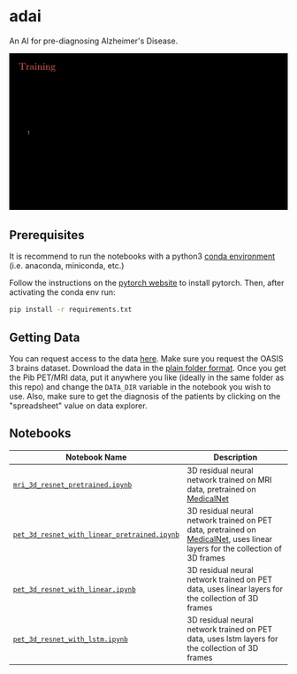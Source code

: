 # adai
An AI for pre-diagnosing Alzheimer's Disease.

![System](./media/overview.gif)

## Prerequisites
It is recommend to run the notebooks with a python3 [conda environment](https://docs.conda.io/projects/conda/en/latest/index.html) (i.e. anaconda, miniconda, etc.)

Follow the instructions on the [pytorch website](https://pytorch.org/get-started/locally/#start-locally) to install pytorch. Then, after activating the conda env run:
```bash
pip install -r requirements.txt
```

## Getting Data
You can request access to the data [here](https://www.oasis-brains.org/). Make sure you request the OASIS 3 brains dataset. Download the data in the [plain folder format](https://github.com/NrgXnat/oasis-scripts#download_scansdownload_oasis_scanssh). Once you get the Pib PET/MRI data, put it anywhere you like (ideally in the same folder as this repo) and change the `DATA_DIR` variable in the notebook you wish to use. Also, make sure to get the diagnosis of the patients by clicking on the "spreadsheet" value on data explorer.

## Notebooks
| Notebook Name                                                                                | Description                                                                                                                                                           |
| -------------------------------------------------------------------------------------------- | --------------------------------------------------------------------------------------------------------------------------------------------------------------------- |
| [`mri_3d_resnet_pretrained.ipynb`](./mri_3d_resnet_pretrained.ipynb)                         | 3D residual neural network trained on MRI data, pretrained on [MedicalNet](https://github.com/Tencent/MedicalNet)                                                     |
| [`pet_3d_resnet_with_linear_pretrained.ipynb`](./pet_3d_resnet_with_linear_pretrained.ipynb) | 3D residual neural network trained on PET data, pretrained on [MedicalNet](https://github.com/Tencent/MedicalNet), uses linear layers for the collection of 3D frames |
| [`pet_3d_resnet_with_linear.ipynb`](./pet_3d_resnet_with_linear.ipynb)                       | 3D residual neural network trained on PET data, uses linear layers for the collection of 3D frames                                                                    |
| [`pet_3d_resnet_with_lstm.ipynb`](./pet_3d_resnet_with_lstm.ipynb)                           | 3D residual neural network trained on PET data, uses lstm layers for the collection of 3D frames                                                                      |


